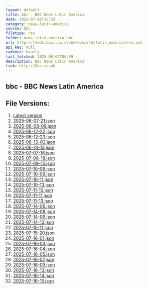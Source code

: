 ```yaml
---
layout: default
title: bbc - BBC News Latin America
date: 2025-07-16T15:53
category: news-latin-america
source: bbc
filetype: rss
folder: news-latin-america-bbc
url: http://feeds.bbci.co.uk/news/world/latin_america/rss.xml
api_key: null
cadence: hourly
last_fetched: 2025-08-07T06:59
description: BBC News Latin America
link: http://bbc.co.uk
---
```


## bbc - BBC News Latin America

<div id="data-chart"></div>
<div id="data-table"></div>
<script>
document.addEventListener('DOMContentLoaded', function(){
  document.getElementById('data-table').textContent = 'This source isn't supported for tables yet.';
});
</script>

## File Versions:
1. [Latest version](./latest.json)
2. [2025-06-07-21.json](./2025-06-07-21.json)
3. [2025-06-08-09.json](./2025-06-08-09.json)
4. [2025-06-12-22.json](./2025-06-12-22.json)
5. [2025-06-12-23.json](./2025-06-12-23.json)
6. [2025-06-13-03.json](./2025-06-13-03.json)
7. [2025-06-18-13.json](./2025-06-18-13.json)
8. [2025-07-07-16.json](./2025-07-07-16.json)
9. [2025-07-08-18.json](./2025-07-08-18.json)
10. [2025-07-09-15.json](./2025-07-09-15.json)
11. [2025-07-10-06.json](./2025-07-10-06.json)
12. [2025-07-10-09.json](./2025-07-10-09.json)
13. [2025-07-10-11.json](./2025-07-10-11.json)
14. [2025-07-10-13.json](./2025-07-10-13.json)
15. [2025-07-11-10.json](./2025-07-11-10.json)
16. [2025-07-11-11.json](./2025-07-11-11.json)
17. [2025-07-11-13.json](./2025-07-11-13.json)
18. [2025-07-14-06.json](./2025-07-14-06.json)
19. [2025-07-14-08.json](./2025-07-14-08.json)
20. [2025-07-14-09.json](./2025-07-14-09.json)
21. [2025-07-14-13.json](./2025-07-14-13.json)
22. [2025-07-15-11.json](./2025-07-15-11.json)
23. [2025-07-15-20.json](./2025-07-15-20.json)
24. [2025-07-16-01.json](./2025-07-16-01.json)
25. [2025-07-16-03.json](./2025-07-16-03.json)
26. [2025-07-16-04.json](./2025-07-16-04.json)
27. [2025-07-16-05.json](./2025-07-16-05.json)
28. [2025-07-16-07.json](./2025-07-16-07.json)
29. [2025-07-16-09.json](./2025-07-16-09.json)
30. [2025-07-16-13.json](./2025-07-16-13.json)
31. [2025-07-16-14.json](./2025-07-16-14.json)
32. [2025-07-16-15.json](./2025-07-16-15.json)
